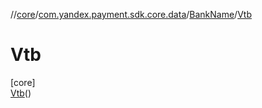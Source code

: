 //[core](../../../../index.md)/[com.yandex.payment.sdk.core.data](../../index.md)/[BankName](../index.md)/[Vtb](index.md)

# Vtb

[core]\
[Vtb](index.md)()
